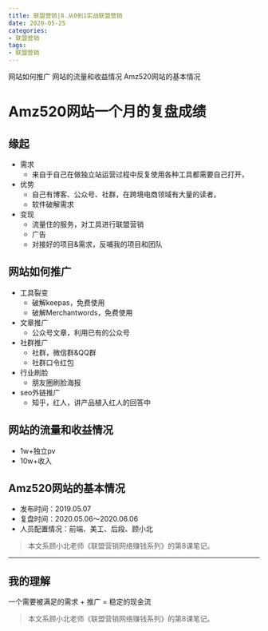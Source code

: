 ```yaml
---
title: 联盟营销|8.从0到1实战联盟营销
date: 2020-05-25
categories:
- 联盟营销
tags:
- 联盟营销
---
```

网站如何推广
网站的流量和收益情况
Amz520网站的基本情况
<!-- more -->

# Amz520网站一个月的复盘成绩
## 缘起
- 需求
    - 来自于自己在做独立站运营过程中反复使用各种工具都需要自己打开，
- 优势
    - 自己有博客、公众号、社群，在跨境电商领域有大量的读者。
    - 软件破解需求
- 变现
    - 流量住的服务，对工具进行联盟营销
    - 广告
    - 对接好的项目&需求，反哺我的项目和团队

## 网站如何推广
- 工具裂变
    - 破解keepas，免费使用
    - 破解Merchantwords，免费使用
- 文章推广
    - 公众号文章，利用已有的公众号
- 社群推广
    - 社群，微信群&QQ群
    - 社群口令红包
- 行业刷脸
    - 朋友圈刷脸海报
- seo外链推广
    - 知乎，红人，讲产品植入红人的回答中

## 网站的流量和收益情况
- 1w+独立pv
- 10w+收入


## Amz520网站的基本情况
- 发布时间：2019.05.07
- 复盘时间：2020.05.06～2020.06.06
- 人员配置情况：前端、美工、后段、顾小北


> 本文系顾小北老师《联盟营销网络赚钱系列》的第8课笔记。

---
## 我的理解
一个需要被满足的需求 + 推广 = 稳定的现金流

> 本文系顾小北老师《联盟营销网络赚钱系列》的第8课笔记。
